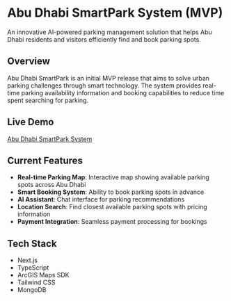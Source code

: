 # Abu Dhabi SmartPark System (MVP)

An innovative AI-powered parking management solution that helps Abu Dhabi residents and visitors efficiently find and book parking spots.

## Overview

Abu Dhabi SmartPark is an initial MVP release that aims to solve urban parking challenges through smart technology. The system provides real-time parking availability information and booking capabilities to reduce time spent searching for parking.

## Live Demo
[Abu Dhabi SmartPark System](https://adps-jet.vercel.app/)

## Current Features

- **Real-time Parking Map**: Interactive map showing available parking spots across Abu Dhabi
- **Smart Booking System**: Ability to book parking spots in advance
- **AI Assistant**: Chat interface for parking recommendations
- **Location Search**: Find closest available parking spots with pricing information
- **Payment Integration**: Seamless payment processing for bookings

## Tech Stack

- Next.js
- TypeScript
- ArcGIS Maps SDK
- Tailwind CSS
- MongoDB